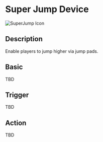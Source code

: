 # Super Jump Device

![SuperJump Icon](../../images/DeviceIcons/Device_SuperJump.png)

## Description

Enable players to jump higher via jump pads.

## Basic

TBD

## Trigger

TBD

## Action

TBD
